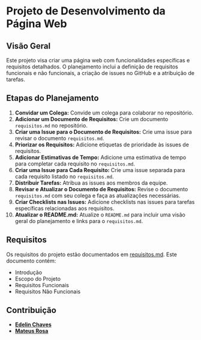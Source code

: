 # Projeto de Desenvolvimento da Página Web

## Visão Geral

Este projeto visa criar uma página web com funcionalidades específicas e requisitos detalhados. O planejamento inclui a definição de requisitos funcionais e não funcionais, a criação de issues no GitHub e a atribuição de tarefas.

## Etapas do Planejamento

1. **Convidar um Colega:** Convide um colega para colaborar no repositório.
2. **Adicionar um Documento de Requisitos:** Crie um documento `requisitos.md` no repositório.
3. **Criar uma Issue para o Documento de Requisitos:** Crie uma issue para revisar o documento `requisitos.md`.
4. **Priorizar os Requisitos:** Adicione etiquetas de prioridade às issues de requisitos.
5. **Adicionar Estimativas de Tempo:** Adicione uma estimativa de tempo para completar cada requisito no `requisitos.md`.
6. **Criar uma Issue para Cada Requisito:** Crie uma issue separada para cada requisito listado no `requisitos.md`.
7. **Distribuir Tarefas:** Atribua as issues aos membros da equipe.
8. **Revisar e Atualizar o Documento de Requisitos:** Revise o documento `requisitos.md` com seu colega e faça as atualizações necessárias.
9. **Criar Checklists nas Issues:** Adicione checklists nas issues para tarefas específicas relacionadas aos requisitos.
10. **Atualizar o README.md:** Atualize o `README.md` para incluir uma visão geral do planejamento e links para o `requisitos.md`.

## Requisitos

Os requisitos do projeto estão documentados em [requisitos.md](./requisitos.md). Este documento contém:

- Introdução
- Escopo do Projeto
- Requisitos Funcionais
- Requisitos Não Funcionais

## Contribuição

- [**Edelin Chaves**](https://github.com/ede-ch)
- [**Mateus Rosa**](https://github.com/MateusPadrao)

